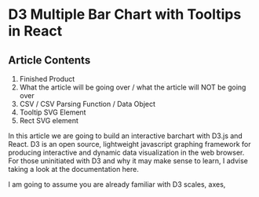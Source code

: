 # D3 Multiple Bar Chart with Tooltips in React

## Article Contents

1. Finished Product
2. What the article will be going over / what the article will NOT be going over
3. CSV / CSV Parsing Function / Data Object
4. Tooltip SVG Element
5. Rect SVG element

In this article we are going to build an interactive barchart with D3.js and React. D3 is an open source, lightweight javascript graphing framework for producing interactive and dynamic data visualization in the web browser. For those uninitiated with D3 and why it may make sense to learn, I advise taking a look at the documentation here.

I am going to assume you are already familiar with D3 scales, axes,
